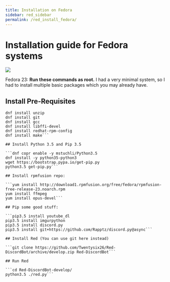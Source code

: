 ```yaml
--- 
title: Installation on Fedora 
sidebar: red_sidebar 
permalink: /red_install_fedora/ 
--- 
```


# Installation guide for Fedora systems
![](https://img.shields.io/badge/Guide%20by-Kowlin-orange.svg)

Fedora 23:  **Run these commands as root.**  I had a very minimal system, so I had to install multiple
basic packages which you may already have.

## Install Pre-Requisites

```dnf install wget
dnf install unzip
dnf install git
dnf install gcc
dnf install libffi-devel
dnf install redhat-rpm-config
dnf install make```

## Install Python 3.5 and Pip 3.5

```dnf copr enable -y mstuchli/Python3.5
dnf install -y python35-python3
wget https://bootstrap.pypa.io/get-pip.py
python3.5 get-pip.py```

## Install rpmfusion repo:

```yum install http://download1.rpmfusion.org/free/fedora/rpmfusion-free-release-23.noarch.rpm
yum install ffmpeg
yum install opus-devel```

## Pip some good stuff:

```pip3.5 install youtube_dl
pip3.5 install imgurpython
pip3.5 install discord.py
pip3.5 install git+https://github.com/Rapptz/discord.py@async```

## Install Red (You can use git here instead)

```git clone https://github.com/Twentysix26/Red-DiscordBot/archive/develop.zip Red-DiscordBot```

## Run Red

```cd Red-DiscordBot-develop/
python3.5 ./red.py```
